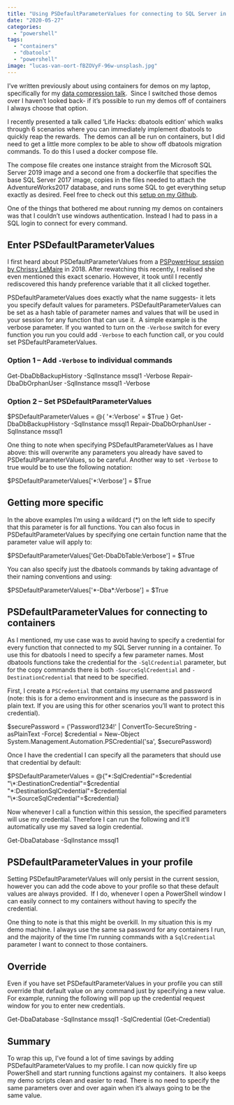 ```yaml
---
title: "Using PSDefaultParameterValues for connecting to SQL Server in containers"
date: "2020-05-27"
categories:
  - "powershell"
tags:
  - "containers"
  - "dbatools"
  - "powershell"
image: "lucas-van-oort-fBZOVyF-96w-unsplash.jpg"
---
```


I’ve written previously about using containers for demos on my laptop, specifically for my [data compression talk](https://jesspomfret.com/data-compression-containers/).  Since I switched those demos over I haven’t looked back- if it’s possible to run my demos off of containers I always choose that option.

I recently presented a talk called ‘Life Hacks: dbatools edition’ which walks through 6 scenarios where you can immediately implement dbatools to quickly reap the rewards.  The demos can all be run on containers, but I did need to get a little more complex to be able to show off dbatools migration commands. To do this I used a docker compose file.

The compose file creates one instance straight from the Microsoft SQL Server 2019 image and a second one from a dockerfile that specifies the base SQL Server 2017 image, copies in the files needed to attach the AdventureWorks2017 database, and runs some SQL to get everything setup exactly as desired. Feel free to check out this [setup on my Github](https://github.com/jpomfret/demos/blob/master/LifeHacks_dbatools/Docker/docker-compose.yml).

One of the things that bothered me about running my demos on containers was that I couldn’t use windows authentication. Instead I had to pass in a SQL login to connect for every command.

## Enter PSDefaultParameterValues

I first heard about PSDefaultParameterValues from a [PSPowerHour session by Chrissy LeMaire](https://github.com/PSPowerHour/PSPowerHour/tree/master/materials/2018-08-21/potatoqualitee) in 2018. After rewatching this recently, I realised she even mentioned this exact scenario. However, it took until I recently rediscovered this handy preference variable that it all clicked together.

PSDefaultParameterValues does exactly what the name suggests- it lets you specify default values for parameters. PSDefaultParameterValues can be set as a hash table of parameter names and values that will be used in your session for any function that can use it.  A simple example is the verbose parameter. If you wanted to turn on the `-Verbose` switch for every function you run you could add `-Verbose` to each function call, or you could set PSDefaultParameterValues.

### Option 1 – Add `-Verbose` to individual commands

Get-DbaDbBackupHistory -SqlInstance mssql1 -Verbose
Repair-DbaDbOrphanUser -SqlInstance mssql1 -Verbose

### Option 2 – Set PSDefaultParameterValues

$PSDefaultParameterValues = @{ '\*:Verbose' = $True }
Get-DbaDbBackupHistory -SqlInstance mssql1
Repair-DbaDbOrphanUser -SqlInstance mssql1

One thing to note when specifying PSDefaultParameterValues as I have above: this will overwrite any parameters you already have saved to PSDefaultParameterValues, so be careful. Another way to set `-Verbose` to true would be to use the following notation:

$PSDefaultParameterValues\['\*:Verbose'\] = $True

## Getting more specific

In the above examples I’m using a wildcard (\*) on the left side to specify that this parameter is for all functions. You can also focus in PSDefaultParameterValues by specifying one certain function name that the parameter value will apply to:

$PSDefaultParameterValues\['Get-DbaDbTable:Verbose'\] = $True

You can also specify just the dbatools commands by taking advantage of their naming conventions and using:

$PSDefaultParameterValues\['\*-Dba\*:Verbose'\] = $True

## PSDefaultParameterValues for connecting to containers

As I mentioned, my use case was to avoid having to specify a credential for every function that connected to my SQL Server running in a container. To use this for dbatools I need to specify a few parameter names. Most dbatools functions take the credential for the `-SqlCredential` parameter, but for the copy commands there is both `-SourceSqlCredential` and `-DestinationCredential` that need to be specified.

First, I create a `PSCredential` that contains my username and password (note: this is for a demo environment and is insecure as the password is in plain text. If you are using this for other scenarios you’ll want to protect this credential). 

$securePassword = ('Password1234!' | ConvertTo-SecureString -asPlainText -Force)
$credential = New-Object System.Management.Automation.PSCredential('sa', $securePassword)

Once I have the credential I can specify all the parameters that should use that credential by default:

$PSDefaultParameterValues = @{"\*:SqlCredential"=$credential
                              "\*:DestinationCredential"=$credential
                              "\*:DestinationSqlCredential"=$credential
                              "\*:SourceSqlCredential"=$credential}

Now whenever I call a function within this session, the specified parameters will use my credential. Therefore I can run the following and it’ll automatically use my saved sa login credential.

Get-DbaDatabase -SqlInstance mssql1

## PSDefaultParameterValues in your profile

Setting PSDefaultParameterValues will only persist in the current session, however you can add the code above to your profile so that these default values are always provided.  If I do, whenever I open a PowerShell window I can easily connect to my containers without having to specify the credential.

One thing to note is that this might be overkill. In my situation this is my demo machine. I always use the same sa password for any containers I run, and the majority of the time I’m running commands with a `SqlCredential` parameter I want to connect to those containers.

## Override

Even if you have set PSDefaultParameterValues in your profile you can still override that default value on any command just by specifying a new value. For example, running the following will pop up the credential request window for you to enter new credentials.

Get-DbaDatabase -SqlInstance mssql1 -SqlCredential (Get-Credential)

## Summary

To wrap this up, I’ve found a lot of time savings by adding PSDefaultParameterValues to my profile. I can now quickly fire up PowerShell and start running functions against my containers.  It also keeps my demo scripts clean and easier to read. There is no need to specify the same parameters over and over again when it’s always going to be the same value.
